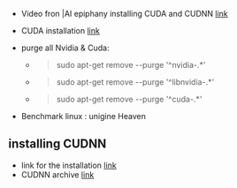 - Video fron |AI epiphany installing CUDA and CUDNN [link](https://www.youtube.com/watch?v=ttxtV966jyQ)
- CUDA installation [link](https://docs.nvidia.com/cuda/cuda-installation-guide-linux/index.html#ubuntu)
-  purge all Nvidia & Cuda:
   -  > sudo apt-get remove --purge '^nvidia-.*'
   -  > sudo apt-get remove --purge '^libnvidia-.*'
   -  > sudo apt-get remove --purge '^cuda-.*'

- Benchmark linux : unigine Heaven

## installing CUDNN

- link for the installation [link](https://docs.nvidia.com/deeplearning/cudnn/install-guide/index.html)
- CUDNN archive [link](https://developer.nvidia.com/rdp/cudnn-archive)